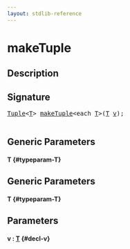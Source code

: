 ```yaml
---
layout: stdlib-reference
---
```


# makeTuple

## Description





## Signature 

<pre>
<a href="/stdlib-reference/types/Tuple/index" class="code_type">Tuple</a>&lt;<a href="/stdlib-reference/global-decls/makeTuple#typeparam-T" class="code_type">T</a>&gt; <a href="/stdlib-reference/global-decls/makeTuple">makeTuple</a>&lt;<span class="code_keyword">each</span> <a href="/stdlib-reference/global-decls/makeTuple#typeparam-T" class="code_type">T</a>&gt;(<a href="/stdlib-reference/global-decls/makeTuple#typeparam-T" class="code_type">T</a> <a href="/stdlib-reference/global-decls/makeTuple#decl-v" class="code_param">v</a>);

</pre>

## Generic Parameters

#### T {#typeparam-T}

## Generic Parameters

#### T {#typeparam-T}

## Parameters

#### v  : [T](/stdlib-reference/global-decls/makeTuple#typeparam-T) {#decl-v}

